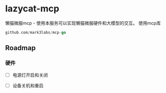 # lazycat-mcp
懒猫微服mcp - 使用本服务可以实现懒猫微服硬件和大模型的交互。
使用mcp库
```go
github.com/mark3labs/mcp-go
```

## Roadmap
### 硬件
- [ ] 电源灯开启和关闭
- [ ] 设备关机和重启

